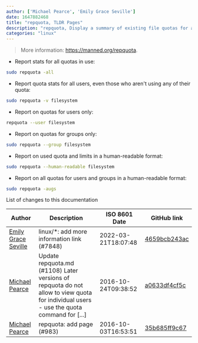 ```yaml
---
author: ['Michael Pearce', 'Emily Grace Seville']
date: 1647882468
title: "repquota, TLDR Pages"
description: "repquota, Display a summary of existing file quotas for a filesystem."
categories: "linux"
---
```

> More information: <https://manned.org/repquota>.

- Report stats for all quotas in use:

```bash
sudo repquota -all
```

- Report quota stats for all users, even those who aren't using any of their quota:

```bash
sudo repquota -v filesystem
```

- Report on quotas for users only:

```bash
repquota --user filesystem
```

- Report on quotas for groups only:

```bash
sudo repquota --group filesystem
```

- Report on used quota and limits in a human-readable format:

```bash
sudo repquota --human-readable filesystem
```

- Report on all quotas for users and groups in a human-readable format:

```bash
sudo repquota -augs
```
List of changes to this documentation


Author | Description | ISO 8601 Date | GitHub link
------|-----|-----|-----
[Emily Grace Seville](mailto:emilyseville7cf@gmail.com) | linux/*: add more information link (#7848) | 2022-03-21T18:07:48 | [4659bcb243ac](https://github.com/tldr-pages/tldr/commit/4659bcb243ac572c9e0c95117097801f1e62bda4)
[Michael Pearce](mailto:pogomaniac@hotmail.com) | Update repquota.md (#1108) Later versions of repquota do not allow to view quota for individual users - use the quota command for [...] | 2016-10-24T09:38:52 | [a0633df4cf5c](https://github.com/tldr-pages/tldr/commit/a0633df4cf5cf3982220e968cb12772e50bce1c0)
[Michael Pearce](mailto:pogomaniac@hotmail.com) | repquota: add page (#983) | 2016-10-03T16:53:51 | [35b685ff9c67](https://github.com/tldr-pages/tldr/commit/35b685ff9c67ff75bd70da331f68249ecd45785f)

